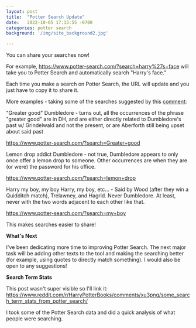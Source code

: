 ```yaml
---
layout: post
title:  "Potter Search Update"
date:   2022-10-05 17:15:55 -0700
categories: potter search
background: '/img/site_background2.jpg'

---
```


You can share your searches now!

For example, https://www.potter-search.com/?search=harry%27s+face will take you to Potter Search and automatically search "Harry's face."

Each time you make a search on Potter Search, the URL will update and you just have to copy it to share it.

More examples - taking some of the searches suggested by this [comment](https://www.reddit.com/r/HPfanfiction/comments/jcl4jo/i_made_a_tool_for_searching_the_7_harry_potter/g937mkw/):

"Greater good" Dumbledore - turns out, all the occurrences of the phrase "greater good" are in DH, and are either directly related to Dumbledore's past w/ Grindelwald and not the present, or are Aberforth still being upset about said past

https://www.potter-search.com/?search=Greater+good

Lemon drop addict Dumbledore - not true, Dumbledore appears to only once offer a lemon drop to someone. Other occurrences are when they are (or were) the password for his office.

https://www.potter-search.com/?search=lemon+drop

Harry my boy, my boy Harry, my boy, etc... - Said by Wood (after they win a Quidditch match), Trelawney, and Hagrid. Never Dumbledore. At least, never with the two words adjacent to each other like that.

https://www.potter-search.com/?search=my+boy

This makes searches easier to share!

**What's Next**

I've been dedicating more time to improving Potter Search. The next major task will be adding other texts to the tool and making the searching better (for example, using quotes to directly match something). I would also be open to any suggestions!

**Search Term Stats**

This post wasn't super visible so I'll link it: https://www.reddit.com/r/HarryPotterBooks/comments/xu3png/some_search_term_stats_from_potter_search/

I took some of the Potter Search data and did a quick analysis of what people were searching.
